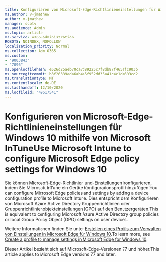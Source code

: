 ```yaml
---
title: Konfigurieren von Microsoft-Edge-Richtlinieneinstellungen für Windows 10 mithilfe von Microsoft InTune
ms.author: v-jmathew
author: v-jmathew
manager: scotv
ms.audience: Admin
ms.topic: article
ms.service: o365-administration
ROBOTS: NOINDEX, NOFOLLOW
localization_priority: Normal
ms.collection: Adm_O365
ms.custom:
- "9003843"
- "7096"
ms.openlocfilehash: e526d25aeb70ca7d89225c7f8db87f465afc903b
ms.sourcegitcommit: b3f26339eda6ab4a5f952dd35a41c4c1de603cd2
ms.translationtype: MT
ms.contentlocale: de-DE
ms.lasthandoff: 12/10/2020
ms.locfileid: "49617541"
---
```

# <a name="use-microsoft-intune-to-configure-microsoft-edge-policy-settings-for-windows-10"></a><span data-ttu-id="5ccfa-102">Konfigurieren von Microsoft-Edge-Richtlinieneinstellungen für Windows 10 mithilfe von Microsoft InTune</span><span class="sxs-lookup"><span data-stu-id="5ccfa-102">Use Microsoft Intune to configure Microsoft Edge policy settings for Windows 10</span></span>

<span data-ttu-id="5ccfa-103">Sie können Microsoft-Edge-Richtlinien und-Einstellungen konfigurieren, indem Sie Microsoft InTune ein Geräte Konfigurationsprofil hinzufügen.</span><span class="sxs-lookup"><span data-stu-id="5ccfa-103">You can configure Microsoft Edge policies and settings by adding a device configuration profile to Microsoft Intune.</span></span> <span data-ttu-id="5ccfa-104">Dies entspricht dem Konfigurieren von Microsoft Azure Active Directory Gruppenrichtlinien oder Gruppenrichtlinienobjekteinstellungen (GPO) auf den Benutzergeräten.</span><span class="sxs-lookup"><span data-stu-id="5ccfa-104">This is equivalent to configuring Microsoft Azure Active Directory group policies or local Group Policy Object (GPO) settings on user devices.</span></span>

<span data-ttu-id="5ccfa-105">Weitere Informationen finden Sie unter [Erstellen eines Profils zum Verwalten von Einstellungen in Microsoft Edge für Windows 10](https://go.microsoft.com/fwlink/?linkid=2133700).</span><span class="sxs-lookup"><span data-stu-id="5ccfa-105">To learn more, see [Create a profile to manage settings in Microsoft Edge for Windows 10](https://go.microsoft.com/fwlink/?linkid=2133700).</span></span>

<span data-ttu-id="5ccfa-106">Dieser Artikel bezieht sich auf Microsoft-Edge-Versionen 77 und höher.</span><span class="sxs-lookup"><span data-stu-id="5ccfa-106">This article applies to Microsoft Edge versions 77 and later.</span></span>
